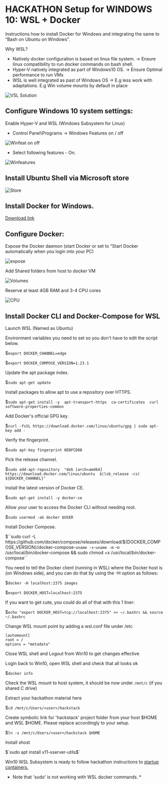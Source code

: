 # HACKATHON Setup for WINDOWS 10: WSL + Docker

Instructions how to install Docker for Windows and integrating the same to “Bash on Ubuntu on Windows”.

Why WSL? 
- Natively docker configuration is based on linux file system. -> Ensure linux compatibility to run docker commands on bash shell.
- Hyper-V natively integrated as part of Windows10 OS. -> Ensure Optimal performance to run VMs
- WSL is well integrated as past of Windows OS -> E.g less work with adaptations. E.g Win volume mounts by default in place

![VSL Solution](https://github.com/TampereTC/TestContainer-hackathon/blob/master/WSL/WSL-architecture.png)

## Configure Windows 10 system settings: 

Enable Hyper-V and WSL (Windows Subsystem for Linux) 

- Control Panel\Programs -> Windows Features on / off

![Winfeat on off](https://github.com/TampereTC/TestContainer-hackathon/blob/master/WSL/win-feat-on.png)

- Select following features - On.

![Winfeatures](https://github.com/TampereTC/TestContainer-hackathon/blob/master/WSL/win-feat-on2.png)

## Install Ubuntu Shell via Microsoft store

![Store](https://github.com/TampereTC/TestContainer-hackathon/blob/master/WSL/store.png)

## Install Docker for Windows. 

[Download link](https://download.docker.com/win/stable/Docker%20for%20Windows%20Installer.exe)

## Configure Docker: 

Expose the Docker daemon (start Docker or set to “Start Docker automatically when you login into your PC)

![expose](https://github.com/TampereTC/TestContainer-hackathon/blob/master/WSL/docker-win.png)

Add Shared folders from host to docker VM

![Volumes](https://github.com/TampereTC/TestContainer-hackathon/blob/master/WSL/Volumes.PNG)

Reserve at least 4GB RAM and 3-4 CPU cores

![CPU](https://github.com/TampereTC/TestContainer-hackathon/blob/master/WSL/CPU-mem.PNG)

## Install Docker CLI and Docker-Compose for WSL 

Launch WSL (Named as Ubuntu)

Environment variables you need to set so you don't have to edit the script below.

$`export DOCKER_CHANNEL=edge`

$`export DOCKER_COMPOSE_VERSION=1.23.1`

Update the apt package index.

$`sudo apt-get update`

Install packages to allow apt to use a repository over HTTPS.

$`sudo apt-get install -y 
    apt-transport-https 
    ca-certificates 
    curl 
    software-properties-common`

Add Docker's official GPG key.

$`curl -fsSL https://download.docker.com/linux/ubuntu/gpg | sudo apt-key add -`

Verify the fingerprint.

$`sudo apt-key fingerprint 0EBFCD88`

Pick the release channel.

$`sudo add-apt-repository 
   "deb [arch=amd64] https://download.docker.com/linux/ubuntu 
   $(lsb_release -cs) 
   ${DOCKER_CHANNEL}"`

Install the latest version of Docker CE.

$`sudo apt-get install -y docker-ce`

Allow your user to access the Docker CLI without needing root.

$`sudo usermod -aG docker $USER`

Install Docker Compose.

$``sudo curl -L https://github.com/docker/compose/releases/download/${DOCKER_COMPOSE_VERSION}/docker-compose-`uname -s`-`uname -m` -o /usr/local/bin/docker-compose && sudo chmod +x /usr/local/bin/docker-compose``

You need to tell the Docker client (running in WSL) where the Docker host is (on Windows side), and you can do that by using the -H option as follows:

$`docker -H localhost:2375 images`

$`export DOCKER_HOST=localhost:2375`

If you want to get cute, you could do all of that with this 1 liner:

$`echo "export DOCKER_HOST=tcp://localhost:2375" >> ~/.bashrc && source ~/.bashrc`

Change WSL mount point by adding a wsl.conf file under /etc

```text 
[automount]
root = /
options = "metadata" 
``` 

Close WSL shell and Logout from Win10 to get changes effective

Login back to Win10, open WSL shell and check that all looks ok

$`docker info`

Check the WSL mount to host system, it should be now under `/mnt/c` (if you shared C drive)

Extract your hackathon material here 

$`cd /mnt/c/Users/<user>/hackstack`

Create symbolic link for 'hackstack' project folder from your host $HOME and WSL $HOME. Please replace <user> accordingly to your setup.

$`ln -s /mnt/c/Users/<user>/hackstack $HOME`

Install xhost

$`sudo apt install x11-xserver-utils$`


Win10 WSL Subsystem is ready to follow hackathon instructions to [startup containers.](https://github.com/TampereTC/TestContainer-hackathon/blob/master/README.md#startup-containers) 


* Note that 'sudo' is not working with WSL docker commands. *




